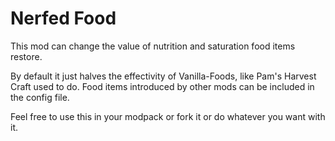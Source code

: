# Nerfed Food

This mod can change the value of nutrition and saturation food items restore.

By default it just halves the effectivity of Vanilla-Foods, like Pam's Harvest Craft used to do.
Food items introduced by other mods can be included in the config file.



Feel free to use this in your modpack or fork it or do whatever you want with it.
